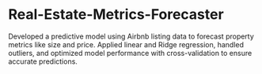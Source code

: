 # Real-Estate-Metrics-Forecaster
Developed a predictive model using Airbnb listing data to forecast property metrics like size and price. Applied linear and Ridge regression, handled outliers, and optimized model performance with cross-validation to ensure accurate predictions.
